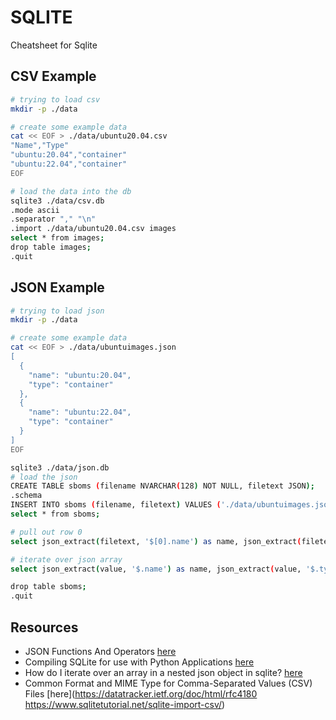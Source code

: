 # SQLITE

Cheatsheet for Sqlite

## CSV Example

```sh
# trying to load csv
mkdir -p ./data

# create some example data
cat << EOF > ./data/ubuntu20.04.csv
"Name","Type"
"ubuntu:20.04","container"
"ubuntu:22.04","container"
EOF

# load the data into the db
sqlite3 ./data/csv.db
.mode ascii
.separator "," "\n"
.import ./data/ubuntu20.04.csv images
select * from images;
drop table images;
.quit
```

## JSON Example

```sh
# trying to load json
mkdir -p ./data

# create some example data
cat << EOF > ./data/ubuntuimages.json
[
  {
    "name": "ubuntu:20.04",
    "type": "container"
  },
  {
    "name": "ubuntu:22.04",
    "type": "container"
  }
]
EOF

sqlite3 ./data/json.db
# load the json
CREATE TABLE sboms (filename NVARCHAR(128) NOT NULL, filetext JSON);
.schema 
INSERT INTO sboms (filename, filetext) VALUES ('./data/ubuntuimages.json', readfile('./data/ubuntuimages.json')); 
select * from sboms;

# pull out row 0
select json_extract(filetext, '$[0].name') as name, json_extract(filetext, '$[0].type') as type from sboms;

# iterate over json array
select json_extract(value, '$.name') as name, json_extract(value, '$.type') as type from sboms s, json_each(json_extract(s.filetext, '$'));

drop table sboms;
.quit
```

## Resources

* JSON Functions And Operators [here](https://www.sqlite.org/json1.html)
* Compiling SQLite for use with Python Applications [here](https://charlesleifer.com/blog/compiling-sqlite-for-use-with-python-applications/)
* How do I iterate over an array in a nested json object in sqlite? [here](https://stackoverflow.com/questions/67814988/how-do-i-iterate-over-an-array-in-a-nested-json-object-in-sqlite)
* Common Format and MIME Type for Comma-Separated Values (CSV) Files [here](https://datatracker.ietf.org/doc/html/rfc4180
https://www.sqlitetutorial.net/sqlite-import-csv/)
